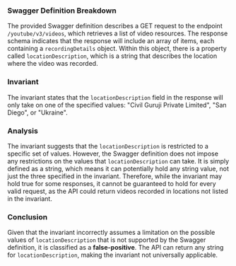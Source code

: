 ### Swagger Definition Breakdown
The provided Swagger definition describes a GET request to the endpoint `/youtube/v3/videos`, which retrieves a list of video resources. The response schema indicates that the response will include an array of items, each containing a `recordingDetails` object. Within this object, there is a property called `locationDescription`, which is a string that describes the location where the video was recorded.

### Invariant
The invariant states that the `locationDescription` field in the response will only take on one of the specified values: "Civil Guruji Private Limited", "San Diego", or "Ukraine".

### Analysis
The invariant suggests that the `locationDescription` is restricted to a specific set of values. However, the Swagger definition does not impose any restrictions on the values that `locationDescription` can take. It is simply defined as a string, which means it can potentially hold any string value, not just the three specified in the invariant. Therefore, while the invariant may hold true for some responses, it cannot be guaranteed to hold for every valid request, as the API could return videos recorded in locations not listed in the invariant.

### Conclusion
Given that the invariant incorrectly assumes a limitation on the possible values of `locationDescription` that is not supported by the Swagger definition, it is classified as a **false-positive**. The API can return any string for `locationDescription`, making the invariant not universally applicable.
